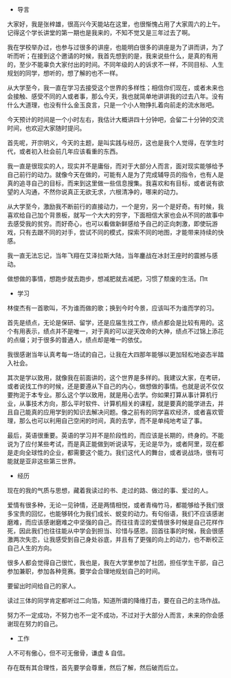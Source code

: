 * 导言

大家好，我是张梓雄，很高兴今天能站在这里，也很惭愧占用了大家周六的上午。记得这个学长讲堂的第一期也是我来的，不知不觉又是三年过去了啊。

我在学校举办过，也参与过很多的讲座，也能明白很多的讲座是为了讲而讲，为了听而听；在接到这个邀请的时候，我首先想到的是，我来说些什么，是真的有用的，至少不能辜负大家付出的时间。不同年级的人的诉求不一样，不同目标、人生规划的同学，想听的，想了解的也不一样。

从大学至今，我一直在学习去接受这个世界的多样性；相信你们现在，或者未来也会接触、感受不同的人或者事，那么今天，我也就简单地讲讲我的过去八年。没有什么大道理，也没有什么金玉良言，只是一个小人物挣扎着向前走的流水账吧。

今天预计的时间是一个小时左右，我估计大概讲四十分钟吧，会留二十分钟的交流时间，也欢迎大家随时提问。

首先呢，开宗明义，今天的主题，是叫实践与经历，这也是我个人觉得，在学生时代，或者初入社会前几年应该看重的东西。

我一直是很现实的人，现实并不是庸俗，而对于大部分人而言，面对现实能够给予自己前行的动力。就像今天在做的，可能有人是为了完成辅导员的指令，也有人是真的追寻自己的目标，而来到这里做一些信息搜集。我喜欢和有目标，或者说有欲望的人沟通，不然你说真正无欲无求，六根清净的，哪来的动力。

从大学至今，激励我不断前行的直接动力，一个是穷，另一个是好奇。有时候，我喜欢给自己加个背景板，就写一个大大的穷字，下面相信大家也会从不同的故事中去感受我的贫穷。而好奇心，也可以看做新鲜感给予自己的正向刺激，即使玩游戏，只有去跟不同的对手，尝试不同的模式，探索不同的地图，才能带来持续的快感。

我一直无法忘记，当年飞翔在艾泽拉斯大陆，当年鏖战在冰封王座时的震撼与感动。

做想做的事情，想跑步就去跑步，想减肥就去减肥，习惯了颓废的生活。∏π

* 学习

林俊杰有一首歌叫，不为谁而做的歌；换到今时今景，应该叫不为谁而学的习。

首先是绩点，无论是保研、留学，还是应届生找工作，绩点都会是比较有用的。这个有用表示，绩点并不是唯一，对于真的可以逆天改命的大神，绩点不过锦上添花的点缀；对于很多的普通人，绩点却是唯一的依仗。

我很感谢当年认真考每一场试的自己，让我在大四那年能够以更加轻松地姿态半踏入社会。

其次是学以致用，就像我在前面讲的，这个世界是多样的。我建议大家，在考研，或者说找工作的时候，还是要遵从下自己的内心，做想做的事情。也就是说不仅仅要拘泥于本专业。那么这个学以致用，就是用心去学。你如果打算从事计算机行业，从事技术方向，那么平时软件、计算机相关的课程，就是要真的能学进去，并且自己能真的应用学到的知识去解决问题。像之前有的同学喜欢经济，或者喜欢管理，那么也可以利用自己空闲的时间，真的去学，而不是单纯地考证了事。

最后，英语很重要。英语的学习并不是阶段性的，而应该是长期的，终身的。不能说为了应付某些考试，而是真正能做到听说读写，无论是华为，或者阿里，现在都是走向全球性的企业，都需要这个能力。我们这代人的舞台，或者说战场，很有可能就是亚非这些第三世界。

* 经历

现在的我的气质与思想，藏着我读过的书、走过的路、做过的事、爱过的人。

爱情有很多种，无论一见钟情，还是两情相悦，或者青梅竹马，都能够给予我们很多宝贵的回忆，也能够转化为我们成长、蜕变的动力。有句俗语，我们不应该感谢磨难，而应该感谢磨难之中坚强的自己。而往往青涩的爱情很多时候是自己花样作死，因此我们也往往能从中学会到担当、珍惜与感恩。回首往事的时候，我会很感激两次失恋，让我感受到自己身处谷底，并且有了更强的向上的动力，也不断校正自己人生的方向。

很多人都会觉得自己很忙，我也是，我在大学里参加了社团，担任学生干部，自己参加兼职，参加各种竞赛。要学会合理地规划自己的时间。

要留出时间给自己的家人。

读过三体的同学肯定都听过二向箔，知道所谓的降维打击，要在自己的主场作战。

努力不一定成功，不努力也不一定不成功，不过对于大部分人而言，未来的你会感谢现在努力的自己。

* 工作

人不可有傲心，但不可无傲骨，谦虚 & 自信。

存在既有其合理性，首先要学会尊重，然后了解，然后破而后立。
